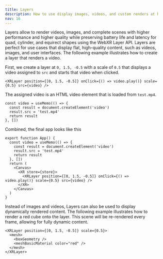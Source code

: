 ```yaml
---
title: Layers
description: How to use display images, videos, and custom renders at high quality on quad, cylinder, and equirect shapes?
nav: 16
---
```


Layers allow to render videos, images, and complete scenes with higher performance and higher quality while preserving battery life and latency for quad, cylinder, and equirect shapes using the WebXR Layer API. Layers are perfect for use cases that display flat, high-quality content, such as videos, images, and user interfaces. The following example illustrates how to create a layer that renders a video.

First, we create a layer at `0, 1.5, -0.5` with a scale of `0.5` that displays a video assigned to `src` and starts that video when clicked.

```tsx
<XRLayer position={[0, 1.5, -0.5]} onClick={() => video.play()} scale={0.5} src={video} />
```

The assigned video is an HTML video element that is loaded from `test.mp4`.

```tsx
const video = useMemo(() => {
  const result = document.createElement('video')
  result.src = 'test.mp4'
  return result
}, [])
```

Combined, the final app looks like this

```tsx
export function App() {
  const video = useMemo(() => {
    const result = document.createElement('video')
    result.src = 'test.mp4'
    return result
  }, [])
  return (
    <Canvas>
      <XR store={store}>
        <XRLayer position={[0, 1.5, -0.5]} onClick={() => video.play()} scale={0.5} src={video} />
      </XR>
    </Canvas>
  )
}
```

Instead of images and videos, Layers can also be used to display dynamically rendered content. The following example illustrates how to render a red cube onto the layer. This scene will be re-rendered every frame, allowing for fully dynamic content.

```tsx
<XRLayer position={[0, 1.5, -0.5]} scale={0.5}>
  <mesh>
    <boxGeometry />
    <meshBasicMaterial color="red" />
  </mesh>
</XRLayer>
```
